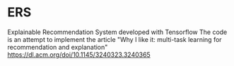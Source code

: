 # ERS
Explainable Recommendation System developed with Tensorflow
The code is an attempt to implement the article "Why I like it: multi-task learning for recommendation and explanation"
https://dl.acm.org/doi/10.1145/3240323.3240365
